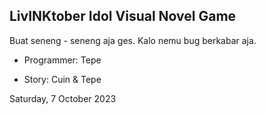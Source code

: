 ## LivINKtober Idol Visual Novel Game

Buat seneng - seneng aja ges. Kalo nemu bug berkabar aja.

- Programmer: Tepe

- Story: Cuin & Tepe

Saturday, 7 October 2023
